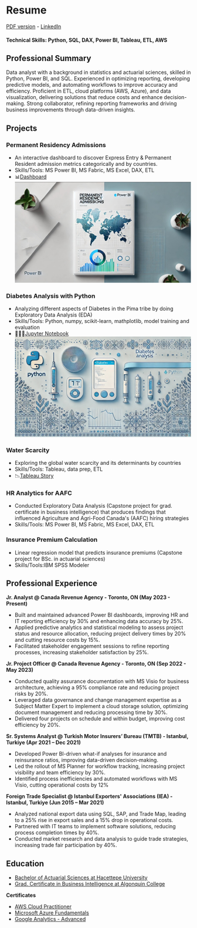 # Resume
[PDF version](https://github.com/LegateG/da_portfolio/blob/main/Resume_GorkemBayar.pdf) - [LinkedIn](https://www.linkedin.com/in/gorkemb/)
#### Technical Skills: Python, SQL, DAX, Power BI, Tableau, ETL, AWS

## Professional Summary
Data analyst with a background in statistics and actuarial sciences, skilled in Python, Power BI, and SQL. Experienced in optimizing reporting, developing predictive models, and automating workflows to improve accuracy and efficiency. Proficient in ETL, cloud platforms (AWS, Azure), and data visualization, delivering solutions that reduce costs and enhance decision-making. Strong collaborator, refining reporting frameworks and driving business improvements through data-driven insights.

## Projects
### Permanent Residency Admissions
- An interactive dashboard to discover Express Entry & Permanent Resident admission metrics categorically and by countries.
- Skills/Tools: MS Power BI, MS Fabric, MS Excel, DAX, ETL
- 📊[Dashboard](https://github.com/LegateG/IRCC-PRA/)
![PRA](/assets/img/PRA_cover.jpg)
### Diabetes Analysis with Python
- Analyzing different aspects of Diabetes in the Pima tribe by doing Exploratory Data Analysis (EDA)
- Skills/Tools: Python, numpy, scikit-learn, mathplotlib, model training and evaluation
- 👨🏻‍💻[Jupyter Notebook](https://github.com/LegateG/EDA_Pima/) 
![EDA_Pima](/assets/img/eda_pima.jpg)
### Water Scarcity
- Exploring the global water scarcity and its determinants by countries
- Skills/Tools: Tableau, data prep, ETL
- 📉[Tableau Story](https://public.tableau.com/app/profile/gorkem.bayar/viz/WaterScarcityAroundtheGlobe/Story) 
### HR Analytics for AAFC
- Conducted Exploratory Data Analysis (Capstone project for grad. certificate in business intelligence) that produces findings that influenced Agriculture and Agri-Food Canada's (AAFC) hiring strategies
- Skills/Tools: MS Power BI, MS Fabric, MS Excel, DAX, ETL
### Insurance Premium Calculation
- Linear regression model that predicts insurance premiums (Capstone project for BSc. in actuarial sciences)
- Skills/Tools:IBM SPSS Modeler

## Professional Experience
**Jr. Analyst @ Canada Revenue Agency - Toronto, ON (May 2023 - Present)**
- Built and maintained advanced Power BI dashboards, improving HR and IT reporting efficiency by 30% and enhancing data accuracy by 25%.
- Applied predictive analytics and statistical modeling to assess project status and resource allocation, reducing project delivery times by 20% and cutting resource costs by 15%.
- Facilitated stakeholder engagement sessions to refine reporting processes, increasing stakeholder satisfaction by 25%.

**Jr. Project Officer @ Canada Revenue Agency - Toronto, ON (Sep 2022 - May 2023)** 
- Conducted quality assurance documentation with MS Visio for business architecture, achieving a 95% compliance rate and reducing project risks by 20%.
- Leveraged data governance and change management expertise as a Subject Matter Expert to implement a cloud storage solution, optimizing document management and reducing processing time by 30%.
- Delivered four projects on schedule and within budget, improving cost efficiency by 20%.

**Sr. Systems Analyst @ Turkish Motor Insurers’ Bureau (TMTB) - Istanbul, Turkiye (Apr 2021 – Dec 2021)**
- Developed Power BI-driven what-if analyses for insurance and reinsurance ratios, improving data-driven decision-making.
- Led the rollout of MS Planner for workflow tracking, increasing project visibility and team efficiency by 30%.
- Identified process inefficiencies and automated workflows with MS Visio, cutting operational costs by 12%

**Foreign Trade Specialist @ Istanbul Exporters' Associations (IEA) - Istanbul, Turkiye (Jun 2015 – Mar 2021)**
- Analyzed national export data using SQL, SAP, and Trade Map, leading to a 25% rise in export sales and a 15% drop in operational costs.
- Partnered with IT teams to implement software solutions, reducing process completion times by 40%.
- Conducted market research and data analysis to guide trade strategies, increasing trade fair participation by 40%.

## Education
- [Bachelor of Actuarial Sciences at Hacettepe University](https://aktuerya.hacettepe.edu.tr/en/) <br>
- [Grad. Certificate in Business Intelligence at Algonquin College](https://www.algonquincollege.com/sat/program/business-intelligence-system-infrastructure/) <br>


**Certificates**
- [AWS Cloud Practitioner](https://www.credly.com/badges/64b9f71b-f5e9-4572-80bb-fd3727cfeb73?source=linked_in_profile)
- [Microsoft Azure Fundamentals](https://www.credly.com/badges/d344c22f-b4cd-4bba-b9db-56dbd0382c7d/public_url)
- [Google Analytics - Advanced](https://hizliresim.com/68ortnd)
